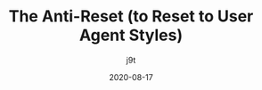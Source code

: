 ---
author: j9t
date: 2020-08-17
permalink: false
tags:
  - css
  - resetting
target_url: https://meiert.com/en/blog/the-anti-reset/
title: The Anti-Reset (to Reset to User Agent Styles)
---